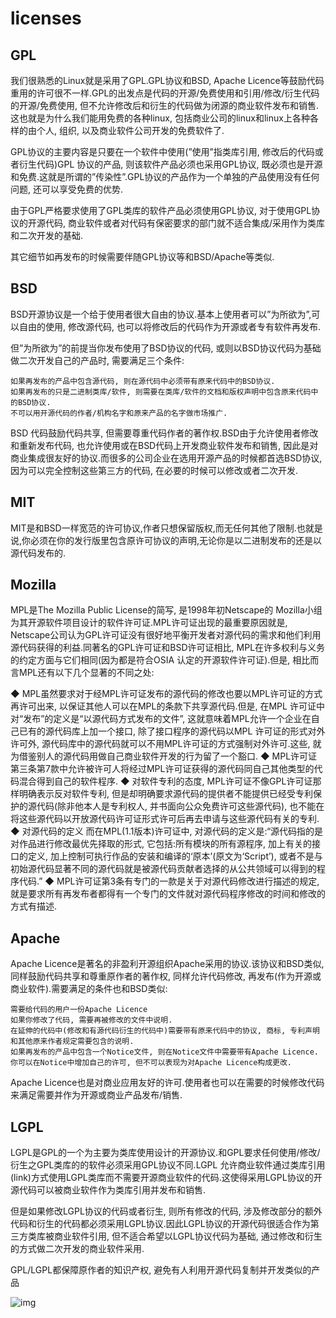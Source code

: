 # licenses

## GPL

我们很熟悉的Linux就是采用了GPL.GPL协议和BSD, Apache Licence等鼓励代码重用的许可很不一样.GPL的出发点是代码的开源/免费使用和引用/修改/衍生代码的开源/免费使用, 但不允许修改后和衍生的代码做为闭源的商业软件发布和销售.这也就是为什么我们能用免费的各种linux, 包括商业公司的linux和linux上各种各样的由个人, 组织, 以及商业软件公司开发的免费软件了.

GPL协议的主要内容是只要在一个软件中使用(”使用”指类库引用, 修改后的代码或者衍生代码)GPL 协议的产品, 则该软件产品必须也采用GPL协议, 既必须也是开源和免费.这就是所谓的”传染性”.GPL协议的产品作为一个单独的产品使用没有任何问题, 还可以享受免费的优势.

由于GPL严格要求使用了GPL类库的软件产品必须使用GPL协议, 对于使用GPL协议的开源代码, 商业软件或者对代码有保密要求的部门就不适合集成/采用作为类库和二次开发的基础.

其它细节如再发布的时候需要伴随GPL协议等和BSD/Apache等类似.

## BSD

BSD开源协议是一个给于使用者很大自由的协议.基本上使用者可以”为所欲为”,可以自由的使用, 修改源代码, 也可以将修改后的代码作为开源或者专有软件再发布.

但”为所欲为”的前提当你发布使用了BSD协议的代码, 或则以BSD协议代码为基础做二次开发自己的产品时, 需要满足三个条件: 

    如果再发布的产品中包含源代码, 则在源代码中必须带有原来代码中的BSD协议.
    如果再发布的只是二进制类库/软件, 则需要在类库/软件的文档和版权声明中包含原来代码中的BSD协议.
    不可以用开源代码的作者/机构名字和原来产品的名字做市场推广.

BSD 代码鼓励代码共享, 但需要尊重代码作者的著作权.BSD由于允许使用者修改和重新发布代码, 也允许使用或在BSD代码上开发商业软件发布和销售, 因此是对商业集成很友好的协议.而很多的公司企业在选用开源产品的时候都首选BSD协议, 因为可以完全控制这些第三方的代码, 在必要的时候可以修改或者二次开发.

## MIT

MIT是和BSD一样宽范的许可协议,作者只想保留版权,而无任何其他了限制.也就是说,你必须在你的发行版里包含原许可协议的声明,无论你是以二进制发布的还是以源代码发布的.

## Mozilla

MPL是The Mozilla Public License的简写, 是1998年初Netscape的 Mozilla小组为其开源软件项目设计的软件许可证.MPL许可证出现的最重要原因就是, Netscape公司认为GPL许可证没有很好地平衡开发者对源代码的需求和他们利用源代码获得的利益.同著名的GPL许可证和BSD许可证相比, MPL在许多权利与义务的约定方面与它们相同(因为都是符合OSIA 认定的开源软件许可证).但是, 相比而言MPL还有以下几个显著的不同之处:

◆ MPL虽然要求对于经MPL许可证发布的源代码的修改也要以MPL许可证的方式再许可出来, 以保证其他人可以在MPL的条款下共享源代码.但是, 在MPL 许可证中对“发布”的定义是“以源代码方式发布的文件”, 这就意味着MPL允许一个企业在自己已有的源代码库上加一个接口, 除了接口程序的源代码以MPL 许可证的形式对外许可外, 源代码库中的源代码就可以不用MPL许可证的方式强制对外许可.这些, 就为借鉴别人的源代码用做自己商业软件开发的行为留了一个豁口.
◆ MPL许可证第三条第7款中允许被许可人将经过MPL许可证获得的源代码同自己其他类型的代码混合得到自己的软件程序.
◆ 对软件专利的态度, MPL许可证不像GPL许可证那样明确表示反对软件专利, 但是却明确要求源代码的提供者不能提供已经受专利保护的源代码(除非他本人是专利权人, 并书面向公众免费许可这些源代码), 也不能在将这些源代码以开放源代码许可证形式许可后再去申请与这些源代码有关的专利.
◆ 对源代码的定义
而在MPL(1.1版本)许可证中, 对源代码的定义是:“源代码指的是对作品进行修改最优先择取的形式, 它包括:所有模块的所有源程序, 加上有关的接口的定义, 加上控制可执行作品的安装和编译的‘原本’(原文为‘Script’), 或者不是与初始源代码显著不同的源代码就是被源代码贡献者选择的从公共领域可以得到的程序代码.”
◆ MPL许可证第3条有专门的一款是关于对源代码修改进行描述的规定, 就是要求所有再发布者都得有一个专门的文件就对源代码程序修改的时间和修改的方式有描述.

## Apache

Apache Licence是著名的非盈利开源组织Apache采用的协议.该协议和BSD类似, 同样鼓励代码共享和尊重原作者的著作权, 同样允许代码修改, 再发布(作为开源或商业软件).需要满足的条件也和BSD类似: 

    需要给代码的用户一份Apache Licence
    如果你修改了代码, 需要再被修改的文件中说明.
    在延伸的代码中(修改和有源代码衍生的代码中)需要带有原来代码中的协议, 商标, 专利声明和其他原来作者规定需要包含的说明.
    如果再发布的产品中包含一个Notice文件, 则在Notice文件中需要带有Apache Licence.你可以在Notice中增加自己的许可, 但不可以表现为对Apache Licence构成更改.

Apache Licence也是对商业应用友好的许可.使用者也可以在需要的时候修改代码来满足需要并作为开源或商业产品发布/销售.

## LGPL

LGPL是GPL的一个为主要为类库使用设计的开源协议.和GPL要求任何使用/修改/衍生之GPL类库的的软件必须采用GPL协议不同.LGPL 允许商业软件通过类库引用(link)方式使用LGPL类库而不需要开源商业软件的代码.这使得采用LGPL协议的开源代码可以被商业软件作为类库引用并发布和销售.

但是如果修改LGPL协议的代码或者衍生, 则所有修改的代码, 涉及修改部分的额外代码和衍生的代码都必须采用LGPL协议.因此LGPL协议的开源代码很适合作为第三方类库被商业软件引用, 但不适合希望以LGPL协议代码为基础, 通过修改和衍生的方式做二次开发的商业软件采用.

GPL/LGPL都保障原作者的知识产权, 避免有人利用开源代码复制并开发类似的产品

![img](res/free_software_licenses.png)
